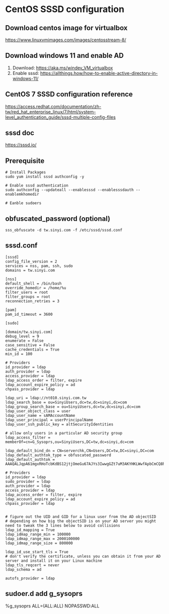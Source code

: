# CentOS SSSD configuration

## Download centos image for virtualbox
<https://www.linuxvmimages.com/images/centosstream-8/>

## Download windows 11 and enable AD

1. Download: <https://aka.ms/windev_VM_virtualbox>
2. Enable sssd: <https://allthings.how/how-to-enable-active-directory-in-windows-11/>

## CentOS 7 SSSD configuration reference
<https://access.redhat.com/documentation/zh-tw/red_hat_enterprise_linux/7/html/system-level_authentication_guide/sssd-multiple-config-files>

## sssd doc
<https://sssd.io/>

## Prerequisite

```shell
# Install Packages
sudo yum install sssd authconfig -y

# Enable sssd authentication
sudo authconfig --updateall --enablesssd --enablesssdauth --enablemkhomedir

# Eanble sudoers 

```

## obfuscated_password (optional)

```shell
sss_obfuscate -d tw.sinyi.com -f /etc/sssd/sssd.conf
```

## sssd.conf

```shell
[sssd]
config_file_version = 2
services = nss, pam, ssh, sudo
domains = tw.sinyi.com

[nss]
default_shell = /bin/bash
override_homedir = /home/%u
filter_users = root
filter_groups = root
reconnection_retries = 3

[pam]
pam_id_timeout = 3600

[sudo]

[domain/tw.sinyi.com]
debug_level = 9
enumerate = False
case_sensitive = False
cache_credentials = True
min_id = 100

# Providers
id_provider = ldap
auth_provider = ldap
access_provider = ldap
ldap_access_order = filter, expire
ldap_account_expire_policy = ad
chpass_provider = ldap

ldap_uri = ldap://nt010.sinyi.com.tw
ldap_search_base = ou=SinyiUsers,dc=tw,dc=sinyi,dc=com
ldap_group_search_base = ou=SinyiUsers,dc=tw,dc=sinyi,dc=com
ldap_user_object_class = user
ldap_user_name = sAMAccountName
ldap_user_principal = userPrincipalName
ldap_user_ssh_public_key = altSecurityIdentities

# allow only users in a particular AD security group
ldap_access_filter = memberOf=cn=G_Sysoprs,ou=SinyiUsers,DC=tw,dc=sinyi,dc=com

ldap_default_bind_dn = CN=serverchk,CN=Users,DC=tw,DC=sinyi,DC=com
ldap_default_authtok_type = obfuscated_password
ldap_default_authtok = AAAQALJqpA61mgxRHoTcbKdBS12jtjOmeGu67AJYs3IwwgGZt7uM3AKYHKLWwfApbCmCQ8hp+17pmgksV//LYv6QMLMAAQID

# Providers
id_provider = ldap
sudo_provider = ldap
auth_provider = ldap
access_provider = ldap
ldap_access_order = filter, expire
ldap_account_expire_policy = ad
chpass_provider = ldap


# figure out the UID and GID for a linux user from the AD objectSID
# depending on how big the objectSID is on your AD server you might need to tweak the 3 lines below to avoid collisions
ldap_id_mapping = True
ldap_idmap_range_min = 100000
ldap_idmap_range_max = 2000100000
ldap_idmap_range_size = 800000

ldap_id_use_start_tls = True
# don't verify the certificate, unless you can obtain it from your AD server and install it on your Linux machine
ldap_tls_reqcert = never
ldap_schema = ad

autofs_provider = ldap
```

##

## sudoer.d add g_sysoprs

%g_sysoprs ALL=(ALL:ALL) NOPASSWD:ALL
